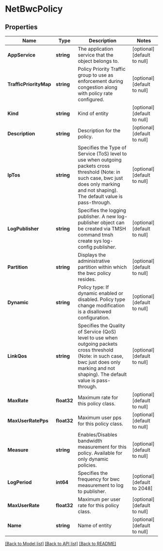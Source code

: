 # NetBwcPolicy

## Properties
Name | Type | Description | Notes
------------ | ------------- | ------------- | -------------
**AppService** | **string** | The application service that the object belongs to. | [optional] [default to null]
**TrafficPriorityMap** | **string** | Policy Priority Traffic group to use as enforcement during congestion along with policy rate configured. | [optional] [default to null]
**Kind** | **string** | Kind of entity | [optional] [default to null]
**Description** | **string** | Description for the policy. | [optional] [default to null]
**IpTos** | **string** | Specifies the Type of Service (ToS) level to use when outgoing packets cross threshold (Note: in such case, bwc just does only marking and not shaping). The default value is pass-through. | [optional] [default to null]
**LogPublisher** | **string** | Specifies the logging publisher. A new log-publisher object can be created via TMSH command tmsh create sys log-config publisher. | [optional] [default to null]
**Partition** | **string** | Displays the administrative partition within which the bwc policy resides. | [optional] [default to null]
**Dynamic** | **string** | Policy type: If dynamic enabled or disabled. Policy type change modification is a disallowed configuration. | [optional] [default to null]
**LinkQos** | **string** | Specifies the Quality of Service (QoS) level to use when outgoing packets cross threshold (Note: in such case, bwc just does only marking and not shaping). The default value is pass-through. | [optional] [default to null]
**MaxRate** | **float32** | Maximum rate for this policy class. | [optional] [default to null]
**MaxUserRatePps** | **float32** | Maximum user pps for this policy class. | [optional] [default to null]
**Measure** | **string** | Enables/Disables bandwidth measurement for this policy. Available for only dynamic policies. | [optional] [default to null]
**LogPeriod** | **int64** | Specifies the frequency for bwc measurement to log to publisher. | [optional] [default to 2048]
**MaxUserRate** | **float32** | Maximum per user rate for this policy class. | [optional] [default to null]
**Name** | **string** | Name of entity | [optional] [default to null]

[[Back to Model list]](../README.md#documentation-for-models) [[Back to API list]](../README.md#documentation-for-api-endpoints) [[Back to README]](../README.md)


